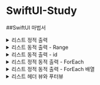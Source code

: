 # SwiftUI-Study

##SwiftUI 마법서


<details><summary>리스트 정적 출력</summary>
            
~~~
            
List{
            Text("1")
            Text("2")
            Text("3")
            Image("SwiftUI")
            Circle().frame(width: 100, height: 100)
            Color(.red).frame(width: 100, height: 100)
        }
~~~

</details>


<details><summary>리스트 동적 출력 - Range </summary>
            
~~~
            
 List(0 ..< 100){
            Text("\($0)")
        }
~~~

</details>

<details><summary>리스트 동적 출력 - id </summary>
            
~~~
            
 List(["A", "B", "C", "D", "E"], id: \.self){
            Text("\($0)")
        }
~~~

</details>

<details><summary>리스트 정적 동적 출력 - ForEach </summary>
            
~~~
            
  List{
            Text("번호")
            ForEach(0 ..< 50){
                Text("\($0)")
            }
        }
~~~

</details>

<details><summary>리스트 정적 동적 출력 - ForEach 배열 </summary>
            
~~~
            
    let fruits = ["사과", "배", "포도", "바나나"]
        let drinks = ["물", "우유", "탄산수"]
        
        List{
            Text("Fruits").font(.largeTitle)
            ForEach(fruits, id: \.self){
                Text($0)
            }
            
            Text("Drink").font(.largeTitle)
            ForEach(drinks, id: \.self){
                Text($0)
            }
        }
~~~

</details>

<details><summary> 리스트 헤더 뷰와 푸터뷰 </summary>
            
~~~
            
    let fruits = ["사과", "배", "포도", "바나나"]
        let drinks = ["물", "우유", "탄산수"]
        
        let titles = ["Fruits", "Drinks"]
        let data = [fruits, drinks]
        
        List{
            ForEach(data.indices){ index in
                Section(header: Text(titles[index]).font(.title),
                        footer: HStack{
                            Spacer(); Text("\(data[index].count)건")}
                ){
                    ForEach(data[index], id: \.self){
                        Text("\($0)")
                    }
                }
            }
        }
~~~

</details>
